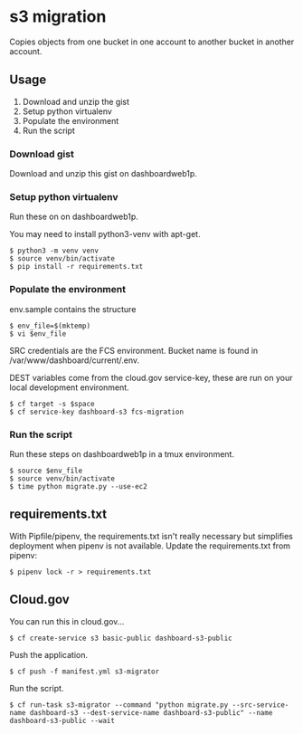 # s3 migration

Copies objects from one bucket in one account to another bucket in another
account.

## Usage

1. Download and unzip the gist
1. Setup python virtualenv
1. Populate the environment
1. Run the script

### Download gist

Download and unzip this gist on dashboardweb1p.

### Setup python virtualenv

Run these on on dashboardweb1p.

You may need to install python3-venv with apt-get.

    $ python3 -m venv venv
    $ source venv/bin/activate
    $ pip install -r requirements.txt

### Populate the environment

env.sample contains the structure

    $ env_file=$(mktemp)
    $ vi $env_file

SRC credentials are the FCS environment. Bucket name is found in /var/www/dashboard/current/.env.

DEST variables come from the cloud.gov service-key, these are run on your local
development environment.

    $ cf target -s $space
    $ cf service-key dashboard-s3 fcs-migration

### Run the script

Run these steps on dashboardweb1p in a tmux environment.

    $ source $env_file
    $ source venv/bin/activate
    $ time python migrate.py --use-ec2


## requirements.txt

With Pipfile/pipenv, the requirements.txt isn't really necessary but simplifies
deployment when pipenv is not available. Update the requirements.txt from
pipenv:

    $ pipenv lock -r > requirements.txt


## Cloud.gov

You can run this in cloud.gov...

    $ cf create-service s3 basic-public dashboard-s3-public

Push the application.

    $ cf push -f manifest.yml s3-migrator

Run the script.

    $ cf run-task s3-migrator --command "python migrate.py --src-service-name dashboard-s3 --dest-service-name dashboard-s3-public" --name dashboard-s3-public --wait
